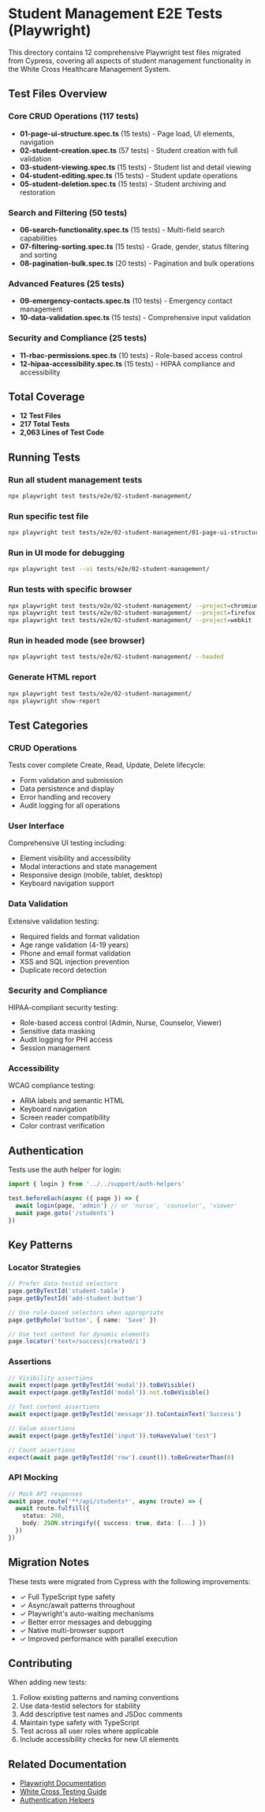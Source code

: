 # Student Management E2E Tests (Playwright)

This directory contains 12 comprehensive Playwright test files migrated from Cypress, covering all aspects of student management functionality in the White Cross Healthcare Management System.

## Test Files Overview

### Core CRUD Operations (117 tests)
- **01-page-ui-structure.spec.ts** (15 tests) - Page load, UI elements, navigation
- **02-student-creation.spec.ts** (57 tests) - Student creation with full validation
- **03-student-viewing.spec.ts** (15 tests) - Student list and detail viewing
- **04-student-editing.spec.ts** (15 tests) - Student update operations
- **05-student-deletion.spec.ts** (15 tests) - Student archiving and restoration

### Search and Filtering (50 tests)
- **06-search-functionality.spec.ts** (15 tests) - Multi-field search capabilities
- **07-filtering-sorting.spec.ts** (15 tests) - Grade, gender, status filtering and sorting
- **08-pagination-bulk.spec.ts** (20 tests) - Pagination and bulk operations

### Advanced Features (25 tests)
- **09-emergency-contacts.spec.ts** (10 tests) - Emergency contact management
- **10-data-validation.spec.ts** (15 tests) - Comprehensive input validation

### Security and Compliance (25 tests)
- **11-rbac-permissions.spec.ts** (10 tests) - Role-based access control
- **12-hipaa-accessibility.spec.ts** (15 tests) - HIPAA compliance and accessibility

## Total Coverage
- **12 Test Files**
- **217 Total Tests**
- **2,063 Lines of Test Code**

## Running Tests

### Run all student management tests
```bash
npx playwright test tests/e2e/02-student-management/
```

### Run specific test file
```bash
npx playwright test tests/e2e/02-student-management/01-page-ui-structure.spec.ts
```

### Run in UI mode for debugging
```bash
npx playwright test --ui tests/e2e/02-student-management/
```

### Run tests with specific browser
```bash
npx playwright test tests/e2e/02-student-management/ --project=chromium
npx playwright test tests/e2e/02-student-management/ --project=firefox
npx playwright test tests/e2e/02-student-management/ --project=webkit
```

### Run in headed mode (see browser)
```bash
npx playwright test tests/e2e/02-student-management/ --headed
```

### Generate HTML report
```bash
npx playwright test tests/e2e/02-student-management/
npx playwright show-report
```

## Test Categories

### CRUD Operations
Tests cover complete Create, Read, Update, Delete lifecycle:
- Form validation and submission
- Data persistence and display
- Error handling and recovery
- Audit logging for all operations

### User Interface
Comprehensive UI testing including:
- Element visibility and accessibility
- Modal interactions and state management
- Responsive design (mobile, tablet, desktop)
- Keyboard navigation support

### Data Validation
Extensive validation testing:
- Required fields and format validation
- Age range validation (4-19 years)
- Phone and email format validation
- XSS and SQL injection prevention
- Duplicate record detection

### Security and Compliance
HIPAA-compliant security testing:
- Role-based access control (Admin, Nurse, Counselor, Viewer)
- Sensitive data masking
- Audit logging for PHI access
- Session management

### Accessibility
WCAG compliance testing:
- ARIA labels and semantic HTML
- Keyboard navigation
- Screen reader compatibility
- Color contrast verification

## Authentication

Tests use the auth helper for login:
```typescript
import { login } from '../../support/auth-helpers'

test.beforeEach(async ({ page }) => {
  await login(page, 'admin') // or 'nurse', 'counselor', 'viewer'
  await page.goto('/students')
})
```

## Key Patterns

### Locator Strategies
```typescript
// Prefer data-testid selectors
page.getByTestId('student-table')
page.getByTestId('add-student-button')

// Use role-based selectors when appropriate
page.getByRole('button', { name: 'Save' })

// Use text content for dynamic elements
page.locator('text=/success|created/i')
```

### Assertions
```typescript
// Visibility assertions
await expect(page.getByTestId('modal')).toBeVisible()
await expect(page.getByTestId('modal')).not.toBeVisible()

// Text content assertions
await expect(page.getByTestId('message')).toContainText('Success')

// Value assertions
await expect(page.getByTestId('input')).toHaveValue('test')

// Count assertions
expect(await page.getByTestId('row').count()).toBeGreaterThan(0)
```

### API Mocking
```typescript
// Mock API responses
await page.route('**/api/students*', async (route) => {
  await route.fulfill({
    status: 200,
    body: JSON.stringify({ success: true, data: [...] })
  })
})
```

## Migration Notes

These tests were migrated from Cypress with the following improvements:
- ✓ Full TypeScript type safety
- ✓ Async/await patterns throughout
- ✓ Playwright's auto-waiting mechanisms
- ✓ Better error messages and debugging
- ✓ Native multi-browser support
- ✓ Improved performance with parallel execution

## Contributing

When adding new tests:
1. Follow existing patterns and naming conventions
2. Use data-testid selectors for stability
3. Add descriptive test names and JSDoc comments
4. Maintain type safety with TypeScript
5. Test across all user roles where applicable
6. Include accessibility checks for new UI elements

## Related Documentation

- [Playwright Documentation](https://playwright.dev)
- [White Cross Testing Guide](../../../docs/testing.md)
- [Authentication Helpers](../../support/auth-helpers.ts)
